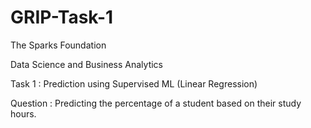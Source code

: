 # GRIP-Task-1
The Sparks Foundation 

Data Science and Business Analytics  

Task 1 : Prediction using Supervised ML (Linear Regression)

Question : Predicting the percentage of a student based on their study hours.

